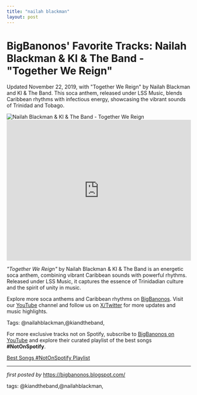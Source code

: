 ```yaml
---
title: "nailah blackman"
layout: post
---
```

<!-- Post Title -->
<h1 >BigBanonos' Favorite Tracks: Nailah Blackman & KI & The Band - "Together We Reign"</h1> <!-- Introductory Text -->
<p >Updated November 22, 2019, with "Together We Reign" by Nailah Blackman and KI & The Band. This soca anthem, released under LSS Music, blends Caribbean rhythms with infectious energy, showcasing the vibrant sounds of Trinidad and Tobago.</p> <!-- Featured Image -->
<div > <img src="https://loopnewslive.blob.core.windows.net/liveimage/sites/default/files/2020-03/h4syoXKdZA.jpg" alt="Nailah Blackman & KI & The Band - Together We Reign" />
</div> <!-- YouTube Video Embed -->
<div > <iframe width="100%" height="385" src="https://www.youtube.com/embed/7zIHkzlDAyg" title="Nailah Blackman & KI & The Band - Together We Reign | Soca 2020 | SGMM" frameborder="0" allow="accelerometer; autoplay; clipboard-write; encrypted-media; gyroscope; picture-in-picture; web-share" referrerpolicy="strict-origin-when-cross-origin" allowfullscreen></iframe>
</div> <!-- Song Information -->
<div > <p><em>"Together We Reign"</em> by Nailah Blackman & KI & The Band is an energetic soca anthem, combining vibrant Caribbean sounds with powerful rhythms. Released under LSS Music, it captures the essence of Trinidadian culture and the spirit of unity in music.</p>
</div> <!-- Footer Links -->
<div > <p>Explore more soca anthems and Caribbean rhythms on <a href="https://bigbanonos.blogspot.com/" target="_blank">BigBanonos</a>. Visit our <a href="https://www.youtube.com/@BigBanonos" target="_blank">YouTube</a> channel and follow us on <a href="https://x.com/bigbanonos" target="_blank">X/Twitter</a> for more updates and music highlights.</p>
</div> <!-- Tags -->
<p >Tags: @nailahblackman,@kiandtheband,</p>


<!--Subscribe and Playlist Links-->
<div>
    <p>For more exclusive tracks not on Spotify, subscribe to <a href="https://www.youtube.com/@BigBanonos" target="_blank">BigBanonos on YouTube</a> and explore their curated playlist of the best songs <strong>#NotOnSpotify</strong>.</p>
    <p><a href="https://www.youtube.com/playlist?list=PLtuNtuTatqI0kFahUCbtbfenC_ET5O_tr" target="_blank">Best Songs #NotOnSpotify Playlist<br /></a></p></div>

<hr />

<p><em>first posted by</em> <a href="https://bigbanonos.blogspot.com/" rel="noopener" target="_new">https://bigbanonos.blogspot.com/</a></p>

<p>tags: @kiandtheband,@nailahblackman,</p>
